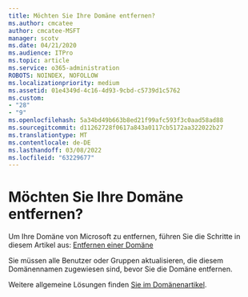 ```yaml
---
title: Möchten Sie Ihre Domäne entfernen?
ms.author: cmcatee
author: cmcatee-MSFT
manager: scotv
ms.date: 04/21/2020
ms.audience: ITPro
ms.topic: article
ms.service: o365-administration
ROBOTS: NOINDEX, NOFOLLOW
ms.localizationpriority: medium
ms.assetid: 01e4349d-4c16-4d93-9cbd-c5739d1c5762
ms.custom:
- "28"
- "9"
ms.openlocfilehash: 5a34bd49b663b8ed21f99afc593f3c0aad58ad88
ms.sourcegitcommit: d11262728f0617a843a0117cb5172aa322022b27
ms.translationtype: MT
ms.contentlocale: de-DE
ms.lasthandoff: 03/08/2022
ms.locfileid: "63229677"
---
```

# <a name="trying-to-remove-your-domain"></a>Möchten Sie Ihre Domäne entfernen?

Um Ihre Domäne von Microsoft zu entfernen, führen Sie die Schritte in diesem Artikel aus: [Entfernen einer Domäne](https://docs.microsoft.com/microsoft-365/admin/get-help-with-domains/remove-a-domain)
  
Sie müssen alle Benutzer oder Gruppen aktualisieren, die diesem Domänennamen zugewiesen sind, bevor Sie die Domäne entfernen.
  
Weitere allgemeine Lösungen finden [Sie im Domänenartikel](https://docs.microsoft.com/microsoft-365/admin/get-help-with-domains/create-dns-records-at-any-dns-hosting-provider).
  